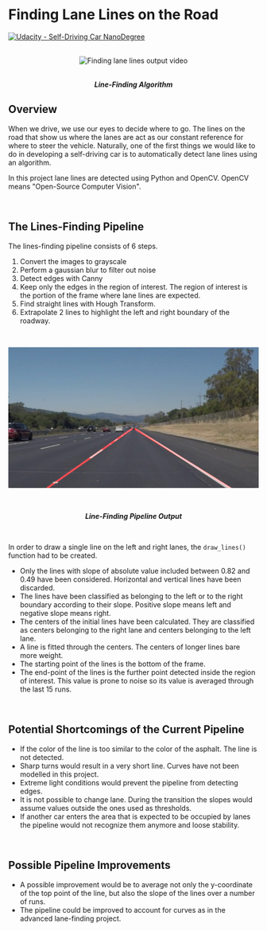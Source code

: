# **Finding Lane Lines on the Road** 
[![Udacity - Self-Driving Car NanoDegree](https://s3.amazonaws.com/udacity-sdc/github/shield-carnd.svg)](http://www.udacity.com/drive)

<br>

<div align="center">
    <img src="https://github.com/EdoardoCocconi/Udacity-Self-Driving-Car-Nanodegree/blob/master/Assets/FindingLaneLines.gif" alt="Finding lane lines output video" />
</div>

<br>

<p align="center">
  <b><i>Line-Finding Algorithm</i></b>
</p>

Overview
---

When we drive, we use our eyes to decide where to go.  The lines on the road that show us where the lanes are act as our constant reference for where to steer the vehicle.  Naturally, one of the first things we would like to do in developing a self-driving car is to automatically detect lane lines using an algorithm.

In this project lane lines are detected using Python and OpenCV.  OpenCV means "Open-Source Computer Vision".

<br>

## The Lines-Finding Pipeline

The lines-finding pipeline consists of 6 steps.  
1. Convert the images to grayscale
1. Perform a gaussian blur to filter out noise
1. Detect edges with Canny
1. Keep only the edges in the region of interest. The region of interest is the portion of the frame where lane lines are expected.
1. Find straight lines with Hough Transform.
1. Extrapolate 2 lines to highlight the left and right boundary of the roadway.

<br>

![Final Result](./test_images/outputsolidWhiteRight.jpg)

<br>

<p align="center">
  <b><i>Line-Finding Pipeline Output</i></b>
</p>

<br>

In order to draw a single line on the left and right lanes, the `draw_lines()` function had to be created.
* Only the lines with slope of absolute value included between 0.82 and 0.49 have been considered. Horizontal and vertical lines have been discarded.
* The lines have been classified as belonging to the left or to the right boundary according to their slope. Positive slope means left and negative slope means right.
* The centers of the initial lines have been calculated. They are classified as centers belonging to the right lane and centers belonging to the left lane.
* A line is fitted through the centers. The centers of longer lines bare more weight.
* The starting point of the lines is the bottom of the frame.
* The end-point of the lines is the further point detected inside the region of interest. This value is prone to noise so its value is averaged through the last 15 runs.

<br>

## Potential Shortcomings of the Current Pipeline

* If the color of the line is too similar to the color of the asphalt. The line is not detected.
* Sharp turns would result in a very short line. Curves have not been modelled in this project.
* Extreme light conditions would prevent the pipeline from detecting edges.
* It is not possible to change lane. During the transition the slopes would assume values outside the ones used as thresholds.
* If another car enters the area that is expected to be occupied by lanes the pipeline would not recognize them anymore and loose stability.  

<br>

## Possible Pipeline Improvements

* A possible improvement would be to average not only the y-coordinate of the top point of the line, but also the slope of the lines over a number of runs.
* The pipeline could be improved to account for curves as in the advanced lane-finding project. 
